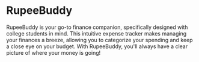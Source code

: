 # RupeeBuddy
RupeeBuddy is your go-to finance companion, specifically designed with college students in mind. This intuitive expense tracker makes managing your finances a breeze, allowing you to categorize your spending and keep a close eye on your budget. With RupeeBuddy, you'll always have a clear picture of where your money is going!
